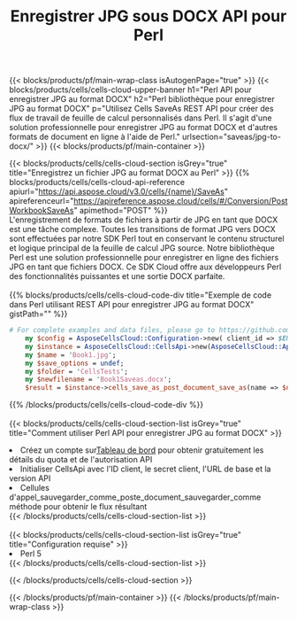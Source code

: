 ﻿---
title:  Enregistrer JPG sous DOCX API pour Perl
description:  API Cloud et SDK pour Microsoft Excel et OpenOffice Calc. Convertir une feuille de calcul en un autre format de fichier.
url: /fr/perl/saveas/jpg-to-docx/
---
{{< blocks/products/pf/main-wrap-class isAutogenPage="true" >}}
{{< blocks/products/cells/cells-cloud-upper-banner h1="Perl API pour enregistrer JPG au format DOCX" h2="Perl bibliothèque pour enregistrer JPG au format DOCX" p="Utilisez Cells SaveAs REST API pour créer des flux de travail de feuille de calcul personnalisés dans Perl. Il s\'agit d\'une solution professionnelle pour enregistrer JPG au format DOCX et d\'autres formats de document en ligne à l\'aide de Perl." urlsection="saveas/jpg-to-docx/" >}}
{{< blocks/products/pf/main-container >}}

{{< blocks/products/cells/cells-cloud-section isGrey="true" title="Enregistrez un fichier JPG au format DOCX au Perl" >}}
{{% blocks/products/cells/cells-cloud-api-reference apiurl="https://api.aspose.cloud/v3.0/cells/{name}/SaveAs" apireferenceurl="https://apireference.aspose.cloud/cells/#/Conversion/PostWorkbookSaveAs" apimethod="POST" %}}
<br/>
L'enregistrement de formats de fichiers à partir de JPG en tant que DOCX est une tâche complexe. Toutes les transitions de format JPG vers DOCX sont effectuées par notre SDK Perl tout en conservant le contenu structurel et logique principal de la feuille de calcul JPG source. Notre bibliothèque Perl est une solution professionnelle pour enregistrer en ligne des fichiers JPG en tant que fichiers DOCX. Ce SDK Cloud offre aux développeurs Perl des fonctionnalités puissantes et une sortie DOCX parfaite.
<br/>
<br/>
{{% blocks/products/cells/cells-cloud-code-div title="Exemple de code dans Perl utilisant REST API pour enregistrer JPG au format DOCX" gistPath="" %}}
  
```perl
# For complete examples and data files, please go to https://github.com/aspose-cells-cloud/aspose-cells-cloud-perl/
    my $config = AsposeCellsCloud::Configuration->new( client_id => $ENV{'ProductClientId'}, client_secret => $ENV{'ProductClientSecret'});
    my $instance = AsposeCellsCloud::CellsApi->new(AsposeCellsCloud::ApiClient->new( $config));
    my $name = 'Book1.jpg';
    my $save_options = undef;
    my $folder = 'CellsTests';
    my $newfilename = 'Book1Saveas.docx';
    $result = $instance->cells_save_as_post_document_save_as(name => $name,save_options => $save_options, newfilename => $newfilename, folder => $folder);
```
  
{{% /blocks/products/cells/cells-cloud-code-div %}}
<br/>
<br/>
{{< blocks/products/cells/cells-cloud-section-list isGrey="true" title="Comment utiliser Perl API pour enregistrer JPG au format DOCX" >}}
<li> Créez un compte sur<a href="https://dashboard.aspose.cloud/">Tableau de bord</a> pour obtenir gratuitement les détails du quota et de l'autorisation API</li>
<li>Initialiser CellsApi avec l'ID client, le secret client, l'URL de base et la version API</li>
<li>Cellules d'appel_sauvegarder_comme_poste_document_sauvegarder_comme méthode pour obtenir le flux résultant</li>
{{< /blocks/products/cells/cells-cloud-section-list >}}
<br/>
<br/>
{{< blocks/products/cells/cells-cloud-section-list isGrey="true" title="Configuration requise" >}}
<li>Perl 5</li>
{{< /blocks/products/cells/cells-cloud-section-list >}}

{{< /blocks/products/cells/cells-cloud-section >}}

{{< /blocks/products/pf/main-container >}}
{{< /blocks/products/pf/main-wrap-class >}}
